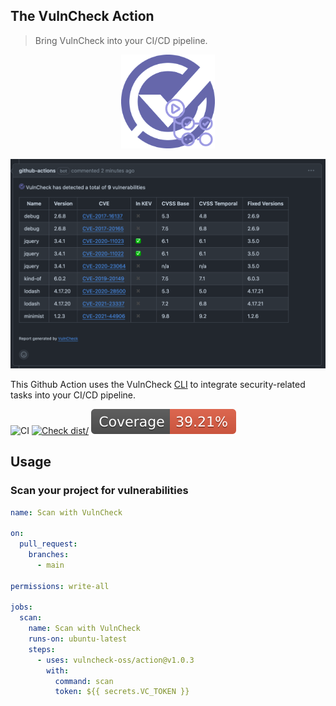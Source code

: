 
## The VulnCheck Action
> Bring VulnCheck into your CI/CD pipeline.
<p align="center">
  <img src="/logo-action.png" alt="VulnCheck Logo" width="150" />
</p>


<p align="center">
  <img src="/demo-pr-comment.png" />
</p>


This Github Action uses the VulnCheck
[CLI](https://github.com/vulncheck-oss/cli) to integrate security-related tasks
into your CI/CD pipeline.

![CI](https://github.com/vulncheck-oss/action/actions/workflows/ci.yml/badge.svg)
[![Check dist/](https://github.com/vulncheck-oss/action/actions/workflows/check-dist.yml/badge.svg)](https://github.com/vulncheck-oss/action/actions/workflows/check-dist.yml)
[![Coverage](./badges/coverage.svg)](./badges/coverage.svg)

## Usage

### Scan your project for vulnerabilities

```yaml
name: Scan with VulnCheck

on:
  pull_request:
    branches:
      - main

permissions: write-all

jobs:
  scan:
    name: Scan with VulnCheck
    runs-on: ubuntu-latest
    steps:
      - uses: vulncheck-oss/action@v1.0.3
        with:
          command: scan
          token: ${{ secrets.VC_TOKEN }}
```

